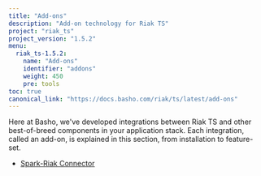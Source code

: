 ```yaml
---
title: "Add-ons"
description: "Add-on technology for Riak TS"
project: "riak_ts"
project_version: "1.5.2"
menu:
  riak_ts-1.5.2:
    name: "Add-ons"
    identifier: "addons"
    weight: 450
    pre: tools
toc: true
canonical_link: "https://docs.basho.com/riak/ts/latest/add-ons"
---
```


Here at Basho, we've developed integrations between Riak TS and other best-of-breed components in your application stack. Each integration, called an add-on, is explained in this section, from installation to feature-set.

* [Spark-Riak Connector](spark-riak-connector)

